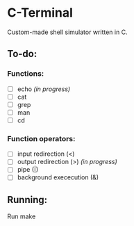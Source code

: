 # C-Terminal
Custom-made shell simulator written in C.

## To-do:
### Functions:
* [ ] echo *(in progress)*
* [ ] cat
* [ ] grep
* [ ] man
* [ ] cd
### Function operators:
* [ ] input redirection (<) 
* [ ] output redirection (>) *(in progress)*
* [ ] pipe (|)
* [ ] background exececution (&)

## Running:
Run make
